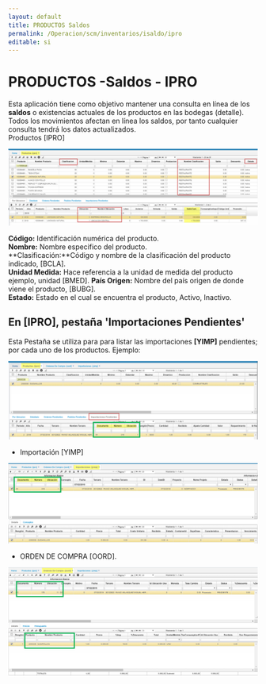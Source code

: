 ```yaml
---
layout: default
title: PRODUCTOS Saldos
permalink: /Operacion/scm/inventarios/isaldo/ipro
editable: si
---
```


# PRODUCTOS -Saldos - IPRO

Esta aplicación tiene como objetivo mantener una consulta en línea de los **saldos** o existencias actuales de los productos en las bodegas (detalle). Todos los movimientos afectan en línea los saldos, por tanto cualquier consulta tendrá los datos actualizados.  
Productos [IPRO]  


![](ipro1.png)

**Código:**       Identificación numérica del producto.                        
**Nombre:**       Nombre especifico del producto.                        
**Clasificación:**Código y nombre de la clasificación del producto indicado, [BCLA].                        
**Unidad Medida:** Hace referencia a la unidad de medida del producto ejemplo, unidad [BMED].
**País Origen:**  Nombre del país origen de donde viene el producto, [BUBG].  
**Estado:**       Estado en el cual se encuentra el producto, Activo, Inactivo.  


## En [IPRO], pestaña 'Importaciones Pendientes'
Esta Pestaña se utiliza para para listar las importaciones **[YIMP]** pendientes; por cada uno de los productos.
Ejemplo:


![](ipro2.png)

* Importación [YIMP]

![](ipro3.png)

* ORDEN DE COMPRA  [OORD].

![](ipro4.png)









